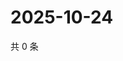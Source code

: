 # 2025-10-24

共 0 条

<!-- BEGIN ZHIHUQUESTIONS -->
<!-- 最后更新时间 Fri Oct 24 2025 16:15:35 GMT+0800 (China Standard Time) -->

<!-- END ZHIHUQUESTIONS -->
